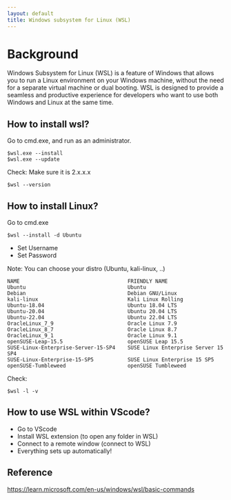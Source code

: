 ```yaml
---
layout: default
title: Windows subsystem for Linux (WSL)
---
```


# Background

Windows Subsystem for Linux (WSL) is a feature of Windows that allows you to run a Linux environment on your Windows machine, without the need for a separate virtual machine or dual booting. WSL is designed to provide a seamless and productive experience for developers who want to use both Windows and Linux at the same time.

## How to install wsl?
Go to cmd.exe, and run as an administrator.
 ```
$wsl.exe --install
$wsl.exe --update
```

Check: Make sure it is 2.x.x.x
```
$wsl --version
```

## How to install Linux?
Go to cmd.exe 
```
$wsl --install -d Ubuntu
```
- Set Username
- Set Password

Note: You can choose your distro (Ubuntu, kali-linux, ..)
```
NAME                                   FRIENDLY NAME
Ubuntu                                 Ubuntu
Debian                                 Debian GNU/Linux
kali-linux                             Kali Linux Rolling
Ubuntu-18.04                           Ubuntu 18.04 LTS
Ubuntu-20.04                           Ubuntu 20.04 LTS
Ubuntu-22.04                           Ubuntu 22.04 LTS
OracleLinux_7_9                        Oracle Linux 7.9
OracleLinux_8_7                        Oracle Linux 8.7
OracleLinux_9_1                        Oracle Linux 9.1
openSUSE-Leap-15.5                     openSUSE Leap 15.5
SUSE-Linux-Enterprise-Server-15-SP4    SUSE Linux Enterprise Server 15 SP4
SUSE-Linux-Enterprise-15-SP5           SUSE Linux Enterprise 15 SP5
openSUSE-Tumbleweed                    openSUSE Tumbleweed

```

Check:
```
$wsl -l -v
```
## How to use WSL within VScode?
- Go to VScode
- Install WSL extension (to open any folder in WSL)
- Connect to a remote window (connect to WSL)
- Everything sets up automatically!

## Reference
https://learn.microsoft.com/en-us/windows/wsl/basic-commands

